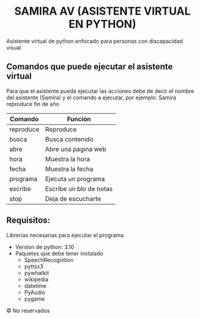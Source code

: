 <center><h1><b>SAMIRA AV (ASISTENTE VIRTUAL EN PYTHON)</b></h1></center>

Asistente virtual de python enfocado para personas con discapacidad visual

## Comandos que puede ejecutar el asistente virtual

Para que el asistente pueda ejecutar las acciones debe de decir el nombre del asistente (Samira) y el comando a ejecutar, por ejemplo: Samira reproduce fin de año

| Comando   |  Función              |
|-----------|-----------------------|
| reproduce |Reproduce              |
| busca     |Busca contenido        |
| abre      |Abre una pagina web    |
| hora      |Muestra la hora        |
| fecha     |Muestra la fecha       |
| programa  |Ejecuta un programa    |
| escribe   |Escribe un blo de notas|
| stop      |Deja de escucharte     |

## Requisitos:

Librerias necesarias para ejecutar el programa

- Version de python: 3.10
- Paquetes que debe tener instalado
    - SpeechRecognition
    - pyttsx3
    - pywhatkit
    - wikipedia
    - datetime
    - PyAudio
    - pygame

© No reservados
